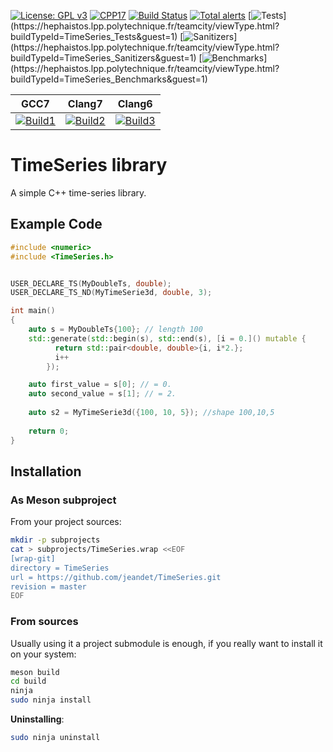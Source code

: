 [![License: GPL v3](https://img.shields.io/badge/License-GPLv3-blue.svg)](https://www.gnu.org/licenses/gpl-3.0)
[![CPP17](https://img.shields.io/badge/Language-C++17-blue.svg)]()
[![Build Status](https://travis-ci.org/jeandet/TimeSeries.svg?branch=master)](https://travis-ci.org/jeandet/TimeSeries)
[![Total alerts](https://img.shields.io/lgtm/alerts/g/jeandet/TimeSeries.svg?logo=lgtm&logoWidth=18)](https://lgtm.com/projects/g/jeandet/TimeSeries/alerts/)
[![Tests](https://hephaistos.lpp.polytechnique.fr/teamcity/app/rest/builds/buildType:(id:TimeSeries_Tests)/statusIcon)](https://hephaistos.lpp.polytechnique.fr/teamcity/viewType.html?buildTypeId=TimeSeries_Tests&guest=1)
[![Sanitizers](https://hephaistos.lpp.polytechnique.fr/teamcity/app/rest/builds/buildType:(id:TimeSeries_Sanitizers)/statusIcon)](https://hephaistos.lpp.polytechnique.fr/teamcity/viewType.html?buildTypeId=TimeSeries_Sanitizers&guest=1)
[![Benchmarks](https://hephaistos.lpp.polytechnique.fr/teamcity/app/rest/builds/buildType:(id:TimeSeries_Benchmarks)/statusIcon)](https://hephaistos.lpp.polytechnique.fr/teamcity/viewType.html?buildTypeId=TimeSeries_Benchmarks&guest=1)


| GCC7              | Clang7            | Clang6            |
|-------------------|-------------------|-------------------|
| [![Build1][1]][5] | [![Build2][2]][5] | [![Build3][3]][5] |

[1]: https://travis-matrix-badges.herokuapp.com/repos/jeandet/TimeSeries/branches/master/1
[2]: https://travis-matrix-badges.herokuapp.com/repos/jeandet/TimeSeries/branches/master/2
[3]: https://travis-matrix-badges.herokuapp.com/repos/jeandet/TimeSeries/branches/master/3
[5]: https://travis-ci.org/jeandet/TimeSeries

# TimeSeries library
A simple C++ time-series library.

## Example Code

```CPP
#include <numeric>
#include <TimeSeries.h>


USER_DECLARE_TS(MyDoubleTs, double);
USER_DECLARE_TS_ND(MyTimeSerie3d, double, 3);

int main()
{
    auto s = MyDoubleTs{100}; // length 100
    std::generate(std::begin(s), std::end(s), [i = 0.]() mutable {
          return std::pair<double, double>{i, i*2.};
          i++
        });

    auto first_value = s[0]; // = 0.
    auto second_value = s[1]; // = 2.
    
    auto s2 = MyTimeSerie3d({100, 10, 5}); //shape 100,10,5
    
    return 0;
}

```


## Installation
### As Meson subproject 
From your project sources:
```bash
mkdir -p subprojects
cat > subprojects/TimeSeries.wrap <<EOF
[wrap-git]
directory = TimeSeries
url = https://github.com/jeandet/TimeSeries.git
revision = master
EOF

```
### From sources
Usually using it a project submodule is enough, if you really want to install it on your system:
```bash
meson build
cd build
ninja
sudo ninja install
```
**Uninstalling**:
```bash
sudo ninja uninstall
```

